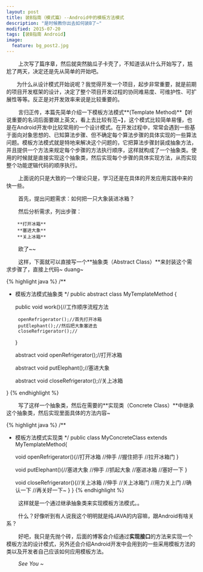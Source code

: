 ```yaml
---
layout: post
title: 装B指南（模式篇）--Android中的模板方法模式
description: "是时候教你出去如何装B了~"
modified: 2015-07-20
tags: [装B指南 Android]
image:
  feature: bg_post2.jpg
---
```


 
&nbsp;&nbsp;&nbsp;&nbsp;&nbsp;&nbsp;&nbsp;
上次写了篇序章，然后就突然脑瓜子卡壳了，不知道该从什么开始写了，尴尬了两天，决定还是先从简单的开始吧。

&nbsp;&nbsp;&nbsp;&nbsp;&nbsp;&nbsp;&nbsp;为什么从设计模式开始说呢？我觉得开发一个项目，起步非常重要，就是前期的项目开发框架的设计，决定了整个项目开发过程的协同难易度、可维护性、可扩展性等等。反正是对开发效率来说是比较重要的。

&nbsp;&nbsp;&nbsp;&nbsp;&nbsp;&nbsp;&nbsp;
言归正传，本篇先简单介绍一下模板方法模式**(Template Method)**【听说重要的名词后面要跟上英文，看上去比较有范~】，这个模式比较简单易懂，也是在Android开发中比较常用的一个设计模式。在开发过程中，常常会遇到一些基于面向对象思想的、已知算法步骤、但不确定每个算法步骤的具体实现的一些算法问题。模板方法模式就是特地来解决这个问题的，它把算法步骤封装成抽象方法，并且提供一个方法来规定每个步骤的方法执行顺序，这样就构成了一个抽象类。使用的时候就是直接实现这个抽象类，然后实现每个步骤的具体实现方法，从而实现整个功能逻辑代码的顺序执行。

&nbsp;&nbsp;&nbsp;&nbsp;&nbsp;&nbsp;&nbsp;
上面说的只是大致的一个理论只是，学习还是在具体的开发应用实践中来的快一些。

&nbsp;&nbsp;&nbsp;&nbsp;&nbsp;&nbsp;&nbsp;
首先，提出问题需求：如何把一只大象装进冰箱？

&nbsp;&nbsp;&nbsp;&nbsp;&nbsp;&nbsp;&nbsp;
然后分析需求，列出步骤：

    	**打开冰箱**
    	**塞进大象**
    	**关上冰箱**

&nbsp;&nbsp;&nbsp;&nbsp;&nbsp;&nbsp;&nbsp;
欧了~~

&nbsp;&nbsp;&nbsp;&nbsp;&nbsp;&nbsp;&nbsp;
这样，下面就可以直接写一个**抽象类（Abstract Class）**来封装这个需求步骤了，直接上代码~ duang~
 
{% highlight java %}
/**
 * 模板方法模式抽象类
 */
public abstract class MyTemplateMethod {

	public void work(){//工作顺序流程方法

		openRefrigerator();//首先打开冰箱
		putElephant();//然后把大象塞进去
		closeRefrigerator();//
		
	}

	abstract void openRefrigerator();//打开冰箱

	abstract void putElephant();//塞进大象

	abstract void closeRefrigerator();//关上冰箱

}
{% endhighlight %}

&nbsp;&nbsp;&nbsp;&nbsp;&nbsp;&nbsp;&nbsp;
写了这样一个抽象类，然后在需要的**实现类（Concrete Class）**中继承这个抽象类，然后实现里面具体的方法内容~

{% highlight java %}
/**
 * 模板方法模式实现类
 */
public class MyConcreteClass extends  MyTemplateMethod{
	
	 void openRefrigerator(){//打开冰箱
		 //伸手
		 //握住把手
		 //拉开冰箱门
	 }

	 void putElephant(){//塞进大象
		 //伸手
		 //抓起大象
		 //塞进冰箱
		 //塞好一下
	 }

	 void closeRefrigerator(){//关上冰箱
		 //伸手
		 //关上冰箱门
		 //用力关上门
		 //确认一下
		 //再关好一下~
	 }
}
{% endhighlight %}
 
&nbsp;&nbsp;&nbsp;&nbsp;&nbsp;&nbsp;&nbsp;
这样就是一个通过继承抽象类来实现模板方法模式。。

&nbsp;&nbsp;&nbsp;&nbsp;&nbsp;&nbsp;&nbsp;
什么？好像听到有人说我这个明明就是纯JAVA的内容嘛，跟Android有啥关系？

&nbsp;&nbsp;&nbsp;&nbsp;&nbsp;&nbsp;&nbsp;
好吧，我只是先抛个砖，后面的博客会介绍通过**实现接口**的方法来实现一个模板方法的设计模式，另外还会介绍Android开发中会用到的一些采用模板方法的类以及开发者自己应该如何应用模板方法。

&nbsp;&nbsp;&nbsp;&nbsp;&nbsp;&nbsp;&nbsp;
*See You ~*
